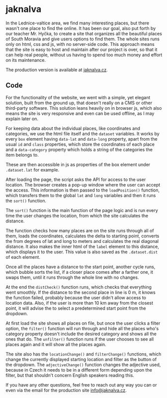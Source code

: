 # jaknalva
In the Lednice-valtice area, we find many interesting places, but there wasn't one place to find the online. It has been our goal, also put forth by our teacher Mr. Hyčka, to create a site that organizes all the beautiful places of South Moravia and give users options to find them. The whole sites runs only on html, css and js, with no server-side code. This approach means that the site is easy to host and maintain after our project is over, so that it can help real people, without us having to spend too much money and effort on its maintenance.

The production version is available at [jaknalva.cz](jaknalva.cz).

## Code

For the functionality of the website, we went with a simple, yet elegant solution, built from the ground up, that doesn't really on a CMS or other third-party software. This solution leans heavily on in browser js, which also means the site is very responsive and even can be used offline, as I may explain later on.

For keeping data about the individual places, like coordinates and categories, we use the html file itself and the  `dataset` variables. It works by every `box` element having `data-lat` and `data-long` property, apart from the usual `id` and `class` properties, which store the coordinates of each place and a `data-category` property which holds a string of the categories the item belongs to.

These are then accessible in js as properties of the box element under `.dataset.lat` for example.

After loading the page, the script asks the API for access to the user location. The browser creates a pop-up window where the user can accept the access. This information is then passed to the `loadPosition()` function, which transfers them to the global `lat` and `long` variables and then it runs the `sort()` function.

The `sort()` function is the main function of the page logic and is run every time the user changes the location, from which the site calculates the distance.

The function checks how many places are on the site runs through all of them, loads the coordinates, calculates the delta to starting point, converts the from degrees of lat and long to meters and calculates the real diagonal distance. It also makes the inner html of the `label` element to this distance, which displays it to the user. This value is also saved as the `.dataset.dist` of each element.

Once all the places have a distance to the start point, another cycle runs, which bubble sorts the list, if a closer place comes after a farther one, it swaps them, until it runs through the whole line with no changes.

At the end the `distCheck()` function runs, which checks that everything went smoothly. If the distance to the second place in line is 0 m, it knows the function failed, probably because the user didn't allow access to location data. Also, if the user is more than 10 km away from the closest point, it will advise the to select a predetermined start point from the dropdown.

At first load the site shows all places on file, but once the user clicks a filter option, the `filter()` function will run through and hide all the places who's category property doesn't include the desired category and shows all the ones that do. The `unfilter()` function runs if the user chooses to see all places again and it will show all the places again.

The site also has the `locationChange()` and `filterChange()` functions, which change the currently displayed starting location and filter as the button of the dropdown. The `adjectiveChange()` function changes the adjective used, because in Czech it needs to be in a different form depending upon the filter, but that shouldn't concern English speakers reading this.

If you have any other questions, feel free to reach out any way you can or even via the email for the production site info@jaknalva.cz.
